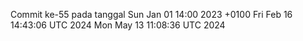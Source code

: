 Commit ke-55 pada tanggal Sun Jan 01 14:00 2023 +0100
Fri Feb 16 14:43:06 UTC 2024
Mon May 13 11:08:36 UTC 2024
